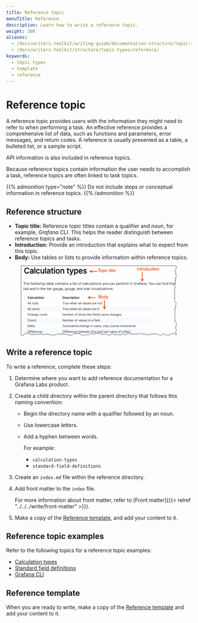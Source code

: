 ```yaml
---
title: Reference topic
menuTitle: Reference
description: Learn how to write a reference topic.
weight: 300
aliases:
  - /docs/writers-toolkit/writing-guide/documentation-structure/topic-types/reference
  - /docs/writers-toolkit/structure/topic-types/reference/
keywords:
  - topic types
  - template
  - reference
---
```


# Reference topic

A reference topic provides users with the information they might need to refer to when performing a task.
An effective reference provides a comprehensive list of data,
such as functions and parameters, error messages, and return codes.
A reference is usually presented as a table, a bulleted list, or a sample script.

API information is also included in reference topics.

Because reference topics contain information the user needs to accomplish a task, reference topics are often linked to task topics.

{{% admonition type="note" %}}
Do not include steps or conceptual information in reference topics.
{{% /admonition %}}

## Reference structure

- **Topic title:** Reference topic titles contain a qualifier and noun, for example, _Grafana CLI_. This helps the reader distinguish between reference topics and tasks.
- **Introduction:** Provide an introduction that explains what to expect from this topic.
- **Body:** Use tables or lists to provide information within reference topics.

<figure>
<img src="reference.png" alt="Reference structure" width="600">
</figure>

## Write a reference topic

To write a reference, complete these steps:

1. Determine where you want to add reference documentation for a Grafana Labs product.
1. Create a child directory within the parent directory that follows this naming convention:

   - Begin the directory name with a qualifier followed by an noun.
   - Use lowercase letters.
   - Add a hyphen between words.

     For example:

     - `calculation-types`
     - `standard-field-definitions`
     <p>

1. Create an `index.md` file within the reference directory.
1. Add front matter to the `index` file.

   For more information about front matter, refer to [Front matter]({{< relref "../../../write/front-matter" >}}).

1. Make a copy of the [Reference template](https://github.com/grafana/writers-toolkit/blob/main/docs/static/templates/reference-template.md), and add your content to it.

## Reference topic examples

Refer to the following topics for a reference topic examples:

- [Calculation types](/docs/grafana/latest/panels/calculation-types/)
- [Standard field definitions](/docs/grafana/latest/panels/standard-field-definitions/)
- [Grafana CLI](/docs/grafana/latest/administration/cli/)

## Reference template

When you are ready to write, make a copy of the [Reference template](https://github.com/grafana/writers-toolkit/blob/main/docs/static/templates/task-template.md) and add your content to it.
